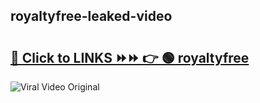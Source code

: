
 ## royaltyfree-leaked-video 

# <h2><a href="https://clipsfans.com/royaltyfree&ref=git">🔗 Click to LINKS ⏩⏩ 👉 🟢 royaltyfree </a></h2>

<a href="https://clipsfans.com/royaltyfree&ref=git" rel="nofollow" data-target="animated-image.originalLink"><img src="https://i.ibb.co.com/xMMVF88/686577567.gif" alt="Viral Video Original" style="max-width: 100%; display: inline-block;" data-target="animated-image.originalImage"></a>
